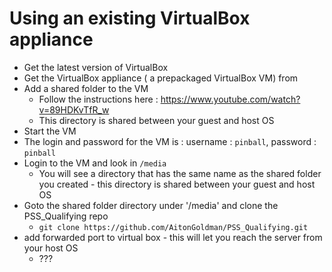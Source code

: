# Using an existing VirtualBox appliance 
- Get the latest version of VirtualBox
- Get the VirtualBox appliance ( a prepackaged VirtualBox VM) from []() 
- Add a shared folder to the VM
  -  Follow the instructions here : https://www.youtube.com/watch?v=89HDKvTfR_w
  -  This directory is shared between your guest and host OS
- Start the VM
- The login and password for the VM is : username : `pinball`, password : `pinball`
- Login to the VM and look in `/media` 
  - You will see a directory that has the same name as the shared folder you created - this directory is shared between your guest and host OS
- Goto the shared folder directory under '/media' and clone the PSS_Qualifying repo
  - `git clone https://github.com/AitonGoldman/PSS_Qualifying.git`
- add forwarded port to virtual box - this will let you reach the server from your host OS
  - ???
